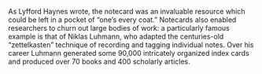  As Lyfford Haynes wrote, the notecard was an invaluable resource which could be left in a pocket of “one’s every coat.” Notecards also enabled researchers to churn out large bodies of work: a particularly famous example is that of Niklas Luhmann, who adapted the centuries-old “zettelkasten” technique of recording and tagging individual notes. Over his career Luhmann generated some 90,000 intricately organized index cards and produced over 70 books and 400 scholarly articles.
